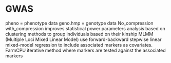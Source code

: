 # GWAS
pheno = phenotype data
geno.hmp = genotype data
No_compression  
with_compression improves statistical power
parameters analysis based on clustering methods to group individuals based on their kinship
MLMM (Multiple Loci Mixed Linear Model) use forward-backward stepwise
linear mixed-model regression to include associated markers as covariates. 
FarmCPU iterative method where markers are tested against the associated markers

